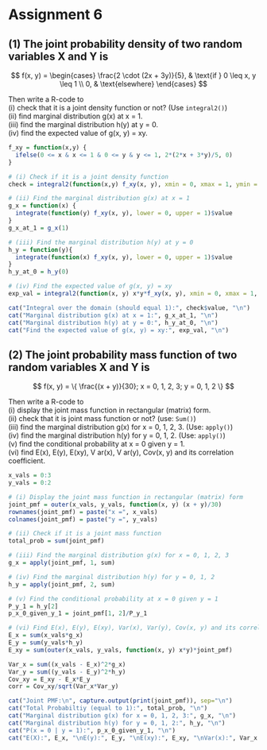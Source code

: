 # Assignment 6

## (1) The joint probability density of two random variables X and Y is

$$ f(x, y) =
\begin{cases}
\frac{2 \cdot (2x + 3y)}{5}, & \text{if } 0 \leq x, y \leq 1 \\
0, & \text{elsewhere}
\end{cases}
$$

Then write a R-code to <br>
(i) check that it is a joint density function or not? (Use `integral2()`)<br>
(ii) find marginal distribution g(x) at x = 1.<br>
(iii) find the marginal distribution h(y) at y = 0.<br>
(iv) find the expected value of g(x, y) = xy.
  ```R
  f_xy = function(x,y) {
    ifelse(0 <= x & x <= 1 & 0 <= y & y <= 1, 2*(2*x + 3*y)/5, 0)
  }

  # (i) Check if it is a joint density function
  check = integral2(function(x,y) f_xy(x, y), xmin = 0, xmax = 1, ymin = 0, ymax = 1)

  # (ii) Find the marginal distribution g(x) at x = 1
  g_x = function(x) {
    integrate(function(y) f_xy(x, y), lower = 0, upper = 1)$value
  }
  g_x_at_1 = g_x(1)

  # (iii) Find the marginal distribution h(y) at y = 0
  h_y = function(y){
    integrate(function(x) f_xy(x, y), lower = 0, upper = 1)$value
  }
  h_y_at_0 = h_y(0)

  # (iv) Find the expected value of g(x, y) = xy
  exp_val = integral2(function(x, y) x*y*f_xy(x, y), xmin = 0, xmax = 1, ymin = 0, ymax = 1)$value

  cat("Integral over the domain (should equal 1):", check$value, "\n")
  cat("Marginal distribution g(x) at x = 1:", g_x_at_1, "\n")
  cat("Marginal distribution h(y) at y = 0:", h_y_at_0, "\n")
  cat("Find the expected value of g(x, y) = xy:", exp_val, "\n")
  ```

## (2) The joint probability mass function of two random variables X and Y is
$$ f(x, y) = \{ \frac{(x + y)}{30}; x = 0, 1, 2, 3; y = 0, 1, 2 \} $$

Then write a R-code to <br>
(i) display the joint mass function in rectangular (matrix) form. <br>
(ii) check that it is joint mass function or not? (use: `Sum()`) <br>
(iii) find the marginal distribution g(x) for x = 0, 1, 2, 3. (Use: `apply()`) <br>
(iv) find the marginal distribution h(y) for y = 0, 1, 2. (Use: `apply()`) <br>
(v) find the conditional probability at x = 0 given y = 1. <br>
(vi) find E(x), E(y), E(xy), V ar(x), V ar(y), Cov(x, y) and its correlation coefficient.
  ```R
  x_vals = 0:3
  y_vals = 0:2

  # (i) Display the joint mass function in rectangular (matrix) form
  joint_pmf = outer(x_vals, y_vals, function(x, y) (x + y)/30)
  rownames(joint_pmf) = paste("x =", x_vals)
  colnames(joint_pmf) = paste("y =", y_vals)

  # (ii) Check if it is a joint mass function
  total_prob = sum(joint_pmf)

  # (iii) Find the marginal distribution g(x) for x = 0, 1, 2, 3
  g_x = apply(joint_pmf, 1, sum)

  # (iv) Find the marginal distribution h(y) for y = 0, 1, 2
  h_y = apply(joint_pmf, 2, sum)

  # (v) Find the conditional probability at x = 0 given y = 1
  P_y_1 = h_y[2]
  p_x_0_given_y_1 = joint_pmf[1, 2]/P_y_1

  # (vi) Find E(x), E(y), E(xy), Var(x), Var(y), Cov(x, y) and its correlation coefficient
  E_x = sum(x_vals*g_x)
  E_y = sum(y_vals*h_y)
  E_xy = sum(outer(x_vals, y_vals, function(x, y) x*y)*joint_pmf)

  Var_x = sum((x_vals - E_x)^2*g_x)
  Var_y = sum((y_vals - E_y)^2*h_y)
  Cov_xy = E_xy - E_x*E_y
  corr = Cov_xy/sqrt(Var_x*Var_y)

  cat("Joint PMF:\n", capture.output(print(joint_pmf)), sep="\n")
  cat("Total Probabiltiy (equal to 1):", total_prob, "\n")
  cat("Marginal distribution g(x) for x = 0, 1, 2, 3:", g_x, "\n")
  cat("Marginal distribution h(y) for y = 0, 1, 2:", h_y, "\n")
  cat("P(x = 0 | y = 1):", p_x_0_given_y_1, "\n")
  cat("E(X):", E_x, "\nE(y):", E_y, "\nE(xy):", E_xy, "\nVar(x):", Var_x "\nVar(y):", Var_y, "\nCov(x, y):", Cov_xy, "\nCorrelation Coefficient:", corr, "\n")
  ```
